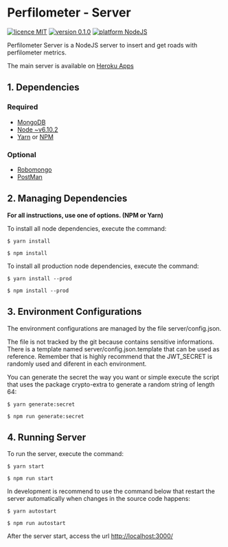 # Perfilometer - Server

[![licence MIT](https://img.shields.io/badge/licence-MIT-yellow.svg)](./LICENSE)
[![version 0.1.0](https://img.shields.io/badge/version-0.1.0-green.svg)](./LICENSE)
[![platform NodeJS](https://img.shields.io/badge/platform-NodeJS-blue.svg)](./LICENSE)  

Perfilometer Server is a NodeJS server to insert and get roads with perfilometer metrics.

The main server is available on [Heroku Apps](https://perfilometer-node.herokuapp.com/)

## 1. Dependencies

### Required

- [MongoDB](https://www.mongodb.com/)
- [Node ~v6.10.2](https://nodejs.org/)
- [Yarn](https://yarnpkg.com/) or [NPM](https://npmjs.com/)

### Optional

- [Robomongo](https://robomongo.org/)
- [PostMan](https://www.getpostman.com)


## 2. Managing Dependencies

**For all instructions, use one of options. (NPM or Yarn)**

To install all node dependencies, execute the command:

```shell
$ yarn install
```  
```shell
$ npm install
```

To install all production node dependencies, execute the command:

```
$ yarn install --prod
```  
```shell
$ npm install --prod
```

## 3. Environment Configurations

The environment configurations are managed by the file server/config.json.

The file is not tracked by the git because contains sensitive informations. There is a template named server/config.json.template that can be used as reference. Remember that is highly recommend that the JWT_SECRET is randomly used and diferent in each environment.

You can generate the secret the way you want or simple execute the script that uses the package crypto-extra to generate a random string of length 64:

```
$ yarn generate:secret
```  
```shell
$ npm run generate:secret
```

## 4. Running Server

To run the server, execute the command:

```
$ yarn start
```  
```shell
$ npm run start
```

In development is recommend to use the command below that restart the server automatically when changes in the source code happens:

```
$ yarn autostart
```  
```shell
$ npm run autostart
```

After the server start, access the url [http://localhost:3000/]()
